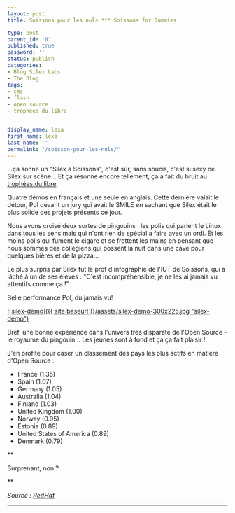 ```yaml
---
layout: post
title: Soissons pour les nuls *** Soissons for Dummies

type: post
parent_id: '0'
published: true
password: ''
status: publish
categories:
- Blog Silex Labs
- The Blog
tags:
- cms
- flash
- open source
- trophées du libre


display_name: lexa
first_name: lexa
last_name: ''
permalink: "/soisson-pour-les-nuls/"
---
```


...ça sonne un "Silex à Soissons", c'est sûr, sans soucis, c'est si sexy ce Silex sur scène... Et ça résonne encore tellement, ça a fait du bruit au [trophées du libre](http://www.trophees-du-libre.org/).

Quatre démos en français et une seule en anglais. Cette dernière valait le détour, Pol devant un jury qui avait le SMILE en sachant que Silex était le plus solide des projets présents ce jour.

Nous avons croisé deux sortes de pingouins
: les polis qui parlent le Linux dans tous les sens mais qui n'ont rien de spécial à faire avec un ordi. Et les moins polis qui fument le cigare et se frottent les mains en pensant que nous sommes des collégiens qui bossent la nuit dans une cave pour quelques bières et de la pizza...

Le plus surpris par Silex fut le prof d'infographie de l'IUT de Soissons, qui a lâché à un de ses élèves
: "C'est incompréhensible, je ne les ai jamais vu attentifs comme ça !".

Belle performance Pol, du jamais vu!

[![silex-demo]({{ site.baseurl }}/assets/silex-demo-300x225.jpg "silex-demo")](https://www.silexlabs.org/2009/06/soisson-pour-les-nuls/silex-demo/)

Bref, une bonne expérience dans l'univers très disparate de l'Open Source - le royaume du pingouin... Les jeunes sont à fond et ça ça fait plaisir !

J'en profite pour caser un classement des pays les plus actifs en matière d'Open Source
: 
*   France (1.35)
*   Spain (1.07)
*   Germany (1.05)
*   Australia (1.04)
*   Finland (1.03)
*   United Kingdom (1.00)
*   Norway (0.95)
*   Estonia (0.89)
*   United States of America (0.89)
*   Denmark (0.79)

**

Surprenant, non ?

**

_Source
: [RedHat](http://www.redhat.com/about/where-is-open-source/activity/)_

****